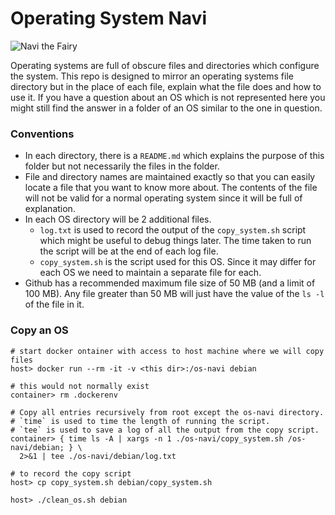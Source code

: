 # Operating System Navi

![Navi the Fairy]()

Operating systems are full of obscure files and directories which configure the system.
This repo is designed to mirror an operating systems file directory but in the place of each file, explain what the file does and how to use it.
If you have a question about an OS which is not represented here you might still find the answer in a folder of an OS similar to the one in question.

### Conventions
- In each directory, there is a `README.md` which explains the purpose of this folder but not necessarily the files in the folder.
- File and directory names are maintained exactly so that you can easily locate a file that you want to know more about. The contents of the file will not be valid for a normal operating system since it will be full of explanation.
- In each OS directory will be 2 additional files.
  - `log.txt` is used to record the output of the `copy_system.sh` script which might be useful to debug things later. The time taken to run the script will be at the end of each log file.
  - `copy_system.sh` is the script used for this OS. Since it may differ for each OS we need to maintain a separate file for each.
- Github has a recommended maximum file size of 50 MB (and a limit of 100 MB). Any file greater than 50 MB will just have the value of the `ls -l` of the file in it.

### Copy an OS

```
# start docker ontainer with access to host machine where we will copy files
host> docker run --rm -it -v <this dir>:/os-navi debian

# this would not normally exist
container> rm .dockerenv

# Copy all entries recursively from root except the os-navi directory.
# `time` is used to time the length of running the script.
# `tee` is used to save a log of all the output from the copy script.
container> { time ls -A | xargs -n 1 ./os-navi/copy_system.sh /os-navi/debian; } \
  2>&1 | tee ./os-navi/debian/log.txt

# to record the copy script
host> cp copy_system.sh debian/copy_system.sh

host> ./clean_os.sh debian
```
